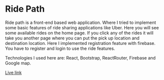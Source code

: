 # Ride Path

Ride path is a front-end based web application. Where I tried to implement some basic features of ride sharing applications like Uber.
Here you will see some available rides on the home page. If you click any of the rides it will take you another page where you can put the pick up location and destination location.
Here I implemented registration feature with firebase. You have to register and login to use the ride features.

Technologies I used here are: React, Bootstrap, ReactRouter, Firebase and Google map.

[Live link](https://ride-path.web.app)
